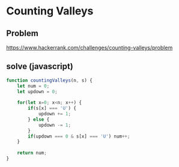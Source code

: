 # Counting Valleys

## Problem
https://www.hackerrank.com/challenges/counting-valleys/problem

## solve (javascript)
```javascript
function countingValleys(n, s) {
    let num = 0;
    let updown = 0;
    
    for(let x=0; x<n; x++) {
        if(s[x] === 'U') {
            updown += 1;
        } else {
            updown -= 1;
        }        
        if(updown === 0 & s[x] === 'U') num++;
    }
    
    return num;
}
